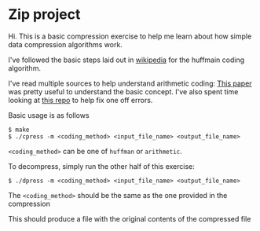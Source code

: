# Zip project
Hi. This is a basic compression exercise to help me learn
about how simple data compression algorithms work.

I've followed the basic
steps laid out in [wikipedia](https://en.wikipedia.org/wiki/Huffman_coding) for
the huffmain coding algorithm.

I've read multiple sources to help understand arithmetic coding:
[This paper](https://www.cc.gatech.edu/~jarek/courses/7491/Arithmetic2.pdf) was
pretty useful to understand the basic concept.
I've also spent time looking at [this
repo](https://github.com/nayuki/Reference-arithmetic-coding) to help fix one off
errors.

Basic usage is as follows
```shell
$ make
$ ./cpress -m <coding_method> <input_file_name> <output_file_name>
```
`<coding_method>` can be one of `huffman` or `arithmetic`.

To decompress, simply run the other half of this exercise:
```shell
$ ./dpress -m <coding_method> <input_file_name> <output_file_name>
```

The `<coding_method>` should be the same as the one provided in the compression

This should produce a file with the original contents of the compressed file
